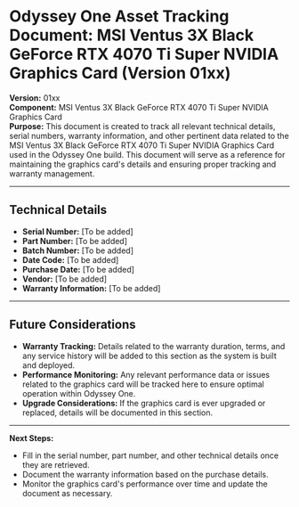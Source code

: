 
# Odyssey One Asset Tracking Document: MSI Ventus 3X Black GeForce RTX 4070 Ti Super NVIDIA Graphics Card (Version 01xx)

**Version:** 01xx  
**Component:** MSI Ventus 3X Black GeForce RTX 4070 Ti Super NVIDIA Graphics Card  
**Purpose:** This document is created to track all relevant technical details, serial numbers, warranty information, and other pertinent data related to the MSI Ventus 3X Black GeForce RTX 4070 Ti Super NVIDIA Graphics Card used in the Odyssey One build. This document will serve as a reference for maintaining the graphics card's details and ensuring proper tracking and warranty management.

---

## Technical Details

- **Serial Number:** [To be added]
- **Part Number:** [To be added]
- **Batch Number:** [To be added]
- **Date Code:** [To be added]
- **Purchase Date:** [To be added]
- **Vendor:** [To be added]
- **Warranty Information:** [To be added]

---

## Future Considerations

- **Warranty Tracking:** Details related to the warranty duration, terms, and any service history will be added to this section as the system is built and deployed.
- **Performance Monitoring:** Any relevant performance data or issues related to the graphics card will be tracked here to ensure optimal operation within Odyssey One.
- **Upgrade Considerations:** If the graphics card is ever upgraded or replaced, details will be documented in this section.

---

**Next Steps:**
- Fill in the serial number, part number, and other technical details once they are retrieved.
- Document the warranty information based on the purchase details.
- Monitor the graphics card's performance over time and update the document as necessary.
